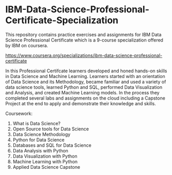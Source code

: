 # IBM-Data-Science-Professional-Certificate-Specialization

This repository contains practice exercises and assignments for IBM Data Science Professional Certificate which is a 9-course specialization offered by IBM on coursera.

https://www.coursera.org/specializations/ibm-data-science-professional-certificate

In this Professional Certifcate learners developed and honed hands-on skills in Data Science and Machine Learning. Learners started with an orientation of Data Science and its Methodology,
became familiar and used a variety of data science tools, learned Python and SQL, performed Data Visualization and Analysis, and created Machine Learning models. In the process they completed several labs and assignments on the cloud including a Capstone Project at the end to apply and demonstrate their knowledge and skills.

Coursework: 

1. What is Data Science?
2. Open Source tools for Data Science
3. Data Science Methodology
4. Python for Data Science
5. Databases and SQL for Data Science
6. Data Analysis with Python
7. Data Visualization with Python
8. Machine Learning with Python
9. Applied Data Science Capstone
